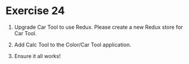# Exercise 24

1. Upgrade Car Tool to use Redux. Please create a new Redux store for Car Tool.

2. Add Calc Tool to the Color/Car Tool application.

3. Ensure it all works!